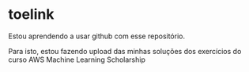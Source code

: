 # toelink

Estou aprendendo a usar github com esse repositório.

Para isto, estou fazendo upload das minhas soluções dos exercícios do curso AWS Machine Learning Scholarship

